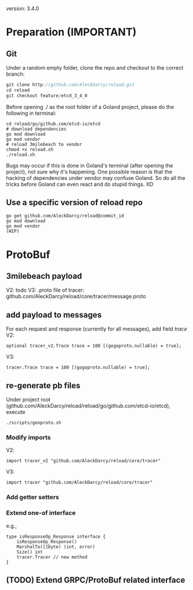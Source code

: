 version: 3.4.0

# Preparation (IMPORTANT)

## Git

Under a random empty folder, clone the repo and checkout to the correct branch:

```go
git clone http://github.com/AleckDarcy/reload.git
cd reload
git checkout feature/etcd_3_4_0
```

Before opening ./ as the root folder of a Goland project, please do the following in terminal:

```shell script
cd reload/go/github.com/etcd-io/etcd
# download dependencies
go mod download
go mod vendor
# reload 3milebeach to vendor
chmod +x reload.sh
./reload.sh
```

Bugs may occur if this is done in Goland's terminal (after opening the project), not sure why it's happening.
One possible reason is that the hacking of dependencies under vendor may confuse Goland.
So do all the tricks before Goland can even react and do stupid things. XD

## Use a specific version of reload repo

```shell script
go get github.com/AleckDarcy/reload@commit_id
go mod download
go mod vendor
(WIP)
```

# ProtoBuf

## 3milebeach payload

V2: todo
V3: .proto file of tracer: github.com/AleckDarcy/reload/core/tracer/message.proto

## add payload to messages

For each request and response (currently for all messages), add field *trace*
V2:
```
optional tracer_v2.Trace trace = 100 [(gogoproto.nullable) = true];
```
V3:
```
tracer.Trace trace = 100 [(gogoproto.nullable) = true];
```

## re-generate pb files

Under project root (github.com/AleckDarcy/reload/reload/go/github.com/etcd-io/etcd), execute

```shell script
./scripts/genproto.sh
```

### Modify imports

V2:
```
import tracer_v2 "github.com/AleckDarcy/reload/core/tracer"
```
V3:
```
import tracer "github.com/AleckDarcy/reload/core/tracer"
```

### Add getter setters

### Extend one-of interface

e.g.,
```
type isResponseOp_Response interface {
	isResponseOp_Response()
	MarshalTo([]byte) (int, error)
	Size() int
	tracer.Tracer // new method
}
```


## (TODO) Extend GRPC/ProtoBuf related interface
